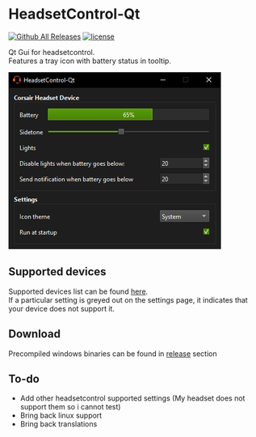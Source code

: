 # HeadsetControl-Qt
[![Github All Releases](https://img.shields.io/github/downloads/odizinne/headsetcontrol-qt/total.svg)]()
[![license](https://img.shields.io/github/license/odizinne/headsetcontrol-qt)]()

Qt Gui for headsetcontrol.  
Features a tray icon with battery status in tooltip.

![image](assets/screenshot.png)

## Supported devices

Supported devices list can be found [here](https://github.com/Sapd/HeadsetControl?tab=readme-ov-file#supported-headsets).  
If a particular setting is greyed out on the settings page, it indicates that your device does not support it.

## Download

Precompiled windows binaries can be found in [release](https://github.com/odizinne/headsetControl-Qt/releases/latest) section

## To-do
- Add other headsetcontrol supported settings (My headset does not support them so i cannot test)
- Bring back linux support
- Bring back translations
